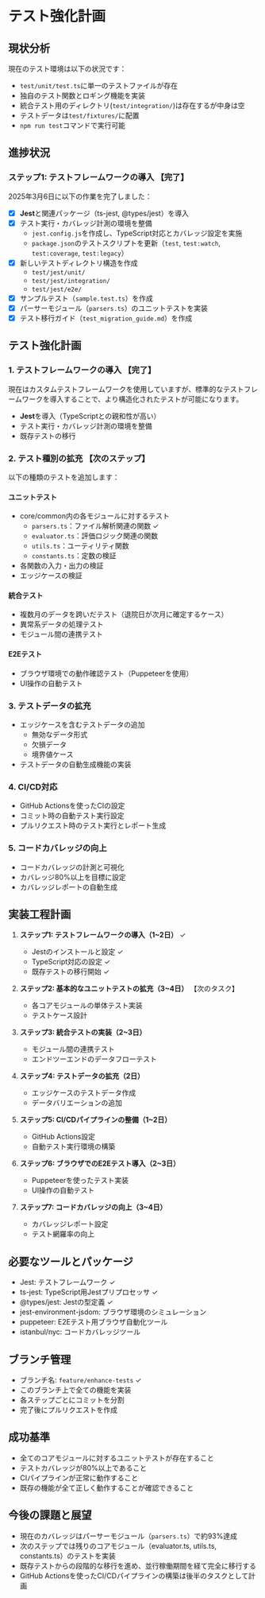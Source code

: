 # テスト強化計画

## 現状分析

現在のテスト環境は以下の状況です：

- `test/unit/test.ts`に単一のテストファイルが存在
- 独自のテスト関数とロギング機能を実装
- 統合テスト用のディレクトリ(`test/integration/`)は存在するが中身は空
- テストデータは`test/fixtures/`に配置
- `npm run test`コマンドで実行可能

## 進捗状況

### ステップ1: テストフレームワークの導入 【完了】

2025年3月6日に以下の作業を完了しました：

- [x] **Jest**と関連パッケージ（ts-jest, @types/jest）を導入
- [x] テスト実行・カバレッジ計測の環境を整備
  - `jest.config.js`を作成し、TypeScript対応とカバレッジ設定を実施
  - `package.json`のテストスクリプトを更新（`test`, `test:watch`, `test:coverage`, `test:legacy`）
- [x] 新しいテストディレクトリ構造を作成
  - `test/jest/unit/`
  - `test/jest/integration/`
  - `test/jest/e2e/`
- [x] サンプルテスト（`sample.test.ts`）を作成
- [x] パーサーモジュール（`parsers.ts`）のユニットテストを実装
- [x] テスト移行ガイド（`test_migration_guide.md`）を作成

## テスト強化計画

### 1. テストフレームワークの導入 【完了】

現在はカスタムテストフレームワークを使用していますが、標準的なテストフレームワークを導入することで、より構造化されたテストが可能になります。

- **Jest**を導入（TypeScriptとの親和性が高い）
- テスト実行・カバレッジ計測の環境を整備
- 既存テストの移行

### 2. テスト種別の拡充 【次のステップ】

以下の種類のテストを追加します：

#### ユニットテスト
- core/common内の各モジュールに対するテスト
  - `parsers.ts`：ファイル解析関連の関数 ✓
  - `evaluator.ts`：評価ロジック関連の関数
  - `utils.ts`：ユーティリティ関数
  - `constants.ts`：定数の検証
- 各関数の入力・出力の検証
- エッジケースの検証

#### 統合テスト
- 複数月のデータを跨いだテスト（退院日が次月に確定するケース）
- 異常系データの処理テスト
- モジュール間の連携テスト

#### E2Eテスト
- ブラウザ環境での動作確認テスト（Puppeteerを使用）
- UI操作の自動テスト

### 3. テストデータの拡充

- エッジケースを含むテストデータの追加
  - 無効なデータ形式
  - 欠損データ
  - 境界値ケース
- テストデータの自動生成機能の実装

### 4. CI/CD対応

- GitHub Actionsを使ったCIの設定
- コミット時の自動テスト実行設定
- プルリクエスト時のテスト実行とレポート生成

### 5. コードカバレッジの向上

- コードカバレッジの計測と可視化
- カバレッジ80%以上を目標に設定
- カバレッジレポートの自動生成

## 実装工程計画

1. **ステップ1: テストフレームワークの導入（1~2日）** ✓
   - Jestのインストールと設定 ✓
   - TypeScript対応の設定 ✓
   - 既存テストの移行開始 ✓

2. **ステップ2: 基本的なユニットテストの拡充（3~4日）** 【次のタスク】
   - 各コアモジュールの単体テスト実装
   - テストケース設計

3. **ステップ3: 統合テストの実装（2~3日）**
   - モジュール間の連携テスト
   - エンドツーエンドのデータフローテスト

4. **ステップ4: テストデータの拡充（2日）**
   - エッジケースのテストデータ作成
   - データバリエーションの追加

5. **ステップ5: CI/CDパイプラインの整備（1~2日）**
   - GitHub Actions設定
   - 自動テスト実行環境の構築

6. **ステップ6: ブラウザでのE2Eテスト導入（2~3日）**
   - Puppeteerを使ったテスト実装
   - UI操作の自動テスト

7. **ステップ7: コードカバレッジの向上（3~4日）**
   - カバレッジレポート設定
   - テスト網羅率の向上

## 必要なツールとパッケージ

- Jest: テストフレームワーク ✓
- ts-jest: TypeScript用Jestプリプロセッサ ✓
- @types/jest: Jestの型定義 ✓
- jest-environment-jsdom: ブラウザ環境のシミュレーション
- puppeteer: E2Eテスト用ブラウザ自動化ツール
- istanbul/nyc: コードカバレッジツール

## ブランチ管理

- ブランチ名: `feature/enhance-tests` ✓
- このブランチ上で全ての機能を実装
- 各ステップごとにコミットを分割
- 完了後にプルリクエストを作成

## 成功基準

- 全てのコアモジュールに対するユニットテストが存在すること
- テストカバレッジが80%以上であること
- CIパイプラインが正常に動作すること
- 既存の機能が全て正しく動作することが確認できること

## 今後の課題と展望

- 現在のカバレッジはパーサーモジュール（`parsers.ts`）で約93%達成
- 次のステップでは残りのコアモジュール（evaluator.ts, utils.ts, constants.ts）のテストを実装
- 既存テストからの段階的な移行を進め、並行稼働期間を経て完全に移行する
- GitHub Actionsを使ったCI/CDパイプラインの構築は後半のタスクとして計画 